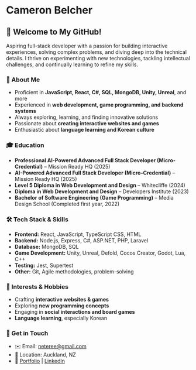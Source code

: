 # Cameron Belcher

## 👋 Welcome to My GitHub!

Aspiring full-stack developer with a passion for building interactive experiences, solving complex problems, and diving deep into the technical details. I thrive on experimenting with new technologies, tackling intellectual challenges, and continually learning to refine my skills.

### 🚀 About Me
-  Proficient in **JavaScript, React, C#, SQL, MongoDB, Unity, Unreal**, and more
-  Experienced in **web development, game programming, and backend systems**
-  Always exploring, learning, and finding innovative solutions
-  Passionate about **creating interactive websites and games**
-  Enthusiastic about **language learning and Korean culture**

### 🎓 Education
- **Professional AI-Powered Advanced Full Stack Developer (Micro-Credential)** – Mission Ready HQ (2025)
- **AI-Powered Advanced Full Stack Developer (Micro-Credential)** – Mission Ready HQ (2025)
- **Level 5 Diploma in Web Development and Design** – Whitecliffe (2024)
- **Diploma in Web Development and Design** – Developers Institute (2023)
- **Bachelor of Software Engineering (Game Programming)** – Media Design School (Completed first year, 2022)

### 🛠️ Tech Stack & Skills
- **Frontend:** React, JavaScript, TypeScript CSS, HTML
- **Backend:** Node.js, Express, C#, ASP.NET, PHP, Laravel
- **Database:** MongoDB, SQL
- **Game Development:** Unity, Unreal, Defold, Cocos Creator, Godot, Lua, C++
- **Testing:** Jest, Supertest
- **Other:** Git, Agile methodologies, problem-solving

### 🎯 Interests & Hobbies
- Crafting **interactive websites & games**
- Exploring **new programming concepts**
- Engaging in **social interactions and board games**
- **Language learning**, especially Korean

### 📩 Get in Touch
- ✉️ Email: [neteree@gmail.com](mailto:neteree@gmail.com)
- 📍 Location: Auckland, NZ
- 🔗 [Portfolio](https://66f100fa085bf4888ecb9c87--bejewelled-kitten-84da99.netlify.app/) | [LinkedIn](https://www.linkedin.com/in/cameron-belcher/)
